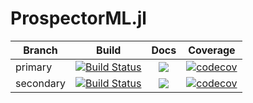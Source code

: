 # ProspectorML.jl

| Branch | Build | Docs | Coverage |
| ------ |:-----:|:----:|:--------:|
| primary | [![Build Status](https://travis-ci.com/elijahmathews/ProspectorML.jl.svg?token=jqsZfzX8nuWUyxGHcwEq&branch=primary)](https://travis-ci.com/elijahmathews/ProspectorML.jl) | [![](https://img.shields.io/badge/docs-stable-blue.svg)](https://github.elijahmathews.com/ProspectorML.jl/stable/) | [![codecov](https://codecov.io/gh/elijahmathews/ProspectorML.jl/branch/primary/graph/badge.svg?token=CIOVAO9D0Y)](https://codecov.io/gh/elijahmathews/ProspectorML.jl) |
| secondary | [![Build Status](https://travis-ci.com/elijahmathews/ProspectorML.jl.svg?token=jqsZfzX8nuWUyxGHcwEq&branch=secondary)](https://travis-ci.com/elijahmathews/ProspectorML.jl) | [![](https://img.shields.io/badge/docs-dev-blue.svg)](https://github.elijahmathews.com/ProspectorML.jl/dev/) | [![codecov](https://codecov.io/gh/elijahmathews/ProspectorML.jl/branch/secondary/graph/badge.svg?token=CIOVAO9D0Y)](https://codecov.io/gh/elijahmathews/ProspectorML.jl) |